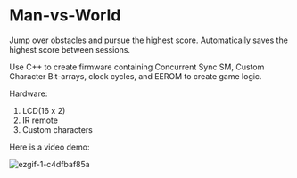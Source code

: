 # Man-vs-World
Jump over obstacles and pursue the highest score. Automatically saves the highest score between sessions.

Use C++ to create firmware containing Concurrent Sync SM, Custom Character Bit-arrays, clock cycles, and EEROM to create game logic.

Hardware:
1) LCD(16 x 2)
2) IR remote
3) Custom characters


Here is a video demo:

![ezgif-1-c4dfbaf85a](https://github.com/user-attachments/assets/af5ea020-2baa-4721-9381-16b127ab5a59)

